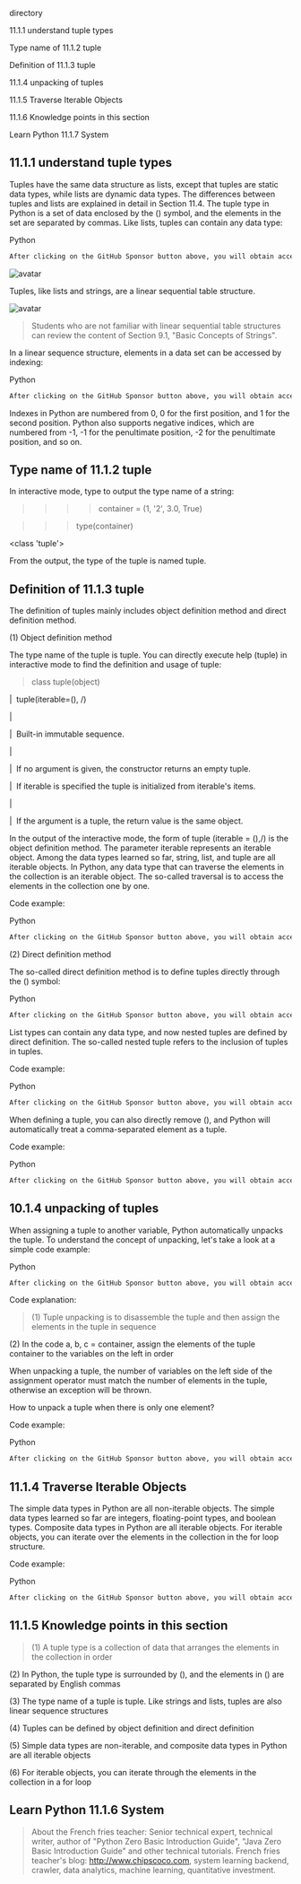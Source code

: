 directory 

11.1.1 understand tuple types 

Type name of 11.1.2 tuple 

Definition of 11.1.3 tuple 

11.1.4 unpacking of tuples 

11.1.5 Traverse Iterable Objects 

11.1.6 Knowledge points in this section 

Learn Python 11.1.7 System 

##  11.1.1 understand tuple types 

Tuples have the same data structure as lists, except that tuples are static data types, while lists are dynamic data types. The differences between tuples and lists are explained in detail in Section 11.4. The tuple type in Python is a set of data enclosed by the () symbol, and the elements in the set are separated by commas. Like lists, tuples can contain any data type: 

Python 

 ```python  
After clicking on the GitHub Sponsor button above, you will obtain access permissions to my private code repository ( https://github.com/slowlon/my_code_bar ) to view this blog code. By searching the code number of this blog, you can find the code you need, code number is: 2024020309574532615
 ```  
![avatar]( 922a41b52acf9ff7b468765142711036.png) 

Tuples, like lists and strings, are a linear sequential table structure. 

![avatar]( cb17f02bb5eb01f87c08bb03dd9e0f7f.png) 

>  Students who are not familiar with linear sequential table structures can review the content of Section 9.1, "Basic Concepts of Strings". 

In a linear sequence structure, elements in a data set can be accessed by indexing: 

Python 

 ```python  
After clicking on the GitHub Sponsor button above, you will obtain access permissions to my private code repository ( https://github.com/slowlon/my_code_bar ) to view this blog code. By searching the code number of this blog, you can find the code you need, code number is: 2024020309574532615
 ```  
Indexes in Python are numbered from 0, 0 for the first position, and 1 for the second position. Python also supports negative indices, which are numbered from -1, -1 for the penultimate position, -2 for the penultimate position, and so on. 

##  Type name of 11.1.2 tuple 

In interactive mode, type to output the type name of a string: 

>  >>> container = (1, '2', 3.0, True)

> >> type(container)

<class 'tuple'> 

From the output, the type of the tuple is named tuple. 

##  Definition of 11.1.3 tuple 

The definition of tuples mainly includes object definition method and direct definition method. 

(1) Object definition method 

The type name of the tuple is tuple. You can directly execute help (tuple) in interactive mode to find the definition and usage of tuple: 

>  class tuple(object)

|  tuple(iterable=(), /)

|

|  Built-in immutable sequence.

|

|  If no argument is given, the constructor returns an empty tuple.

|  If iterable is specified the tuple is initialized from iterable's items.

|

|  If the argument is a tuple, the return value is the same object. 

In the output of the interactive mode, the form of tuple (iterable = (),/) is the object definition method. The parameter iterable represents an iterable object. Among the data types learned so far, string, list, and tuple are all iterable objects. In Python, any data type that can traverse the elements in the collection is an iterable object. The so-called traversal is to access the elements in the collection one by one. 

Code example: 

Python 

 ```python  
After clicking on the GitHub Sponsor button above, you will obtain access permissions to my private code repository ( https://github.com/slowlon/my_code_bar ) to view this blog code. By searching the code number of this blog, you can find the code you need, code number is: 2024020309574532615
 ```  
(2) Direct definition method 

The so-called direct definition method is to define tuples directly through the () symbol: 

Python 

 ```python  
After clicking on the GitHub Sponsor button above, you will obtain access permissions to my private code repository ( https://github.com/slowlon/my_code_bar ) to view this blog code. By searching the code number of this blog, you can find the code you need, code number is: 2024020309574532615
 ```  
List types can contain any data type, and now nested tuples are defined by direct definition. The so-called nested tuple refers to the inclusion of tuples in tuples. 

Code example: 

Python 

 ```python  
After clicking on the GitHub Sponsor button above, you will obtain access permissions to my private code repository ( https://github.com/slowlon/my_code_bar ) to view this blog code. By searching the code number of this blog, you can find the code you need, code number is: 2024020309574532615
 ```  
When defining a tuple, you can also directly remove (), and Python will automatically treat a comma-separated element as a tuple. 

Code example: 

Python 

 ```python  
After clicking on the GitHub Sponsor button above, you will obtain access permissions to my private code repository ( https://github.com/slowlon/my_code_bar ) to view this blog code. By searching the code number of this blog, you can find the code you need, code number is: 2024020309574532615
 ```  
##  10.1.4 unpacking of tuples 

When assigning a tuple to another variable, Python automatically unpacks the tuple. To understand the concept of unpacking, let's take a look at a simple code example: 

Python 

 ```python  
After clicking on the GitHub Sponsor button above, you will obtain access permissions to my private code repository ( https://github.com/slowlon/my_code_bar ) to view this blog code. By searching the code number of this blog, you can find the code you need, code number is: 2024020309574532615
 ```  
Code explanation: 

>  (1) Tuple unpacking is to disassemble the tuple and then assign the elements in the tuple in sequence

(2) In the code a, b, c = container, assign the elements of the tuple container to the variables on the left in order 

When unpacking a tuple, the number of variables on the left side of the assignment operator must match the number of elements in the tuple, otherwise an exception will be thrown. 

How to unpack a tuple when there is only one element? 

Code example: 

Python 

 ```python  
After clicking on the GitHub Sponsor button above, you will obtain access permissions to my private code repository ( https://github.com/slowlon/my_code_bar ) to view this blog code. By searching the code number of this blog, you can find the code you need, code number is: 2024020309574532615
 ```  
##  11.1.4 Traverse Iterable Objects 

The simple data types in Python are all non-iterable objects. The simple data types learned so far are integers, floating-point types, and boolean types. Composite data types in Python are all iterable objects. For iterable objects, you can iterate over the elements in the collection in the for loop structure. 

Code example: 

Python 

 ```python  
After clicking on the GitHub Sponsor button above, you will obtain access permissions to my private code repository ( https://github.com/slowlon/my_code_bar ) to view this blog code. By searching the code number of this blog, you can find the code you need, code number is: 2024020309574532615
 ```  
##  11.1.5 Knowledge points in this section 

>  (1) A tuple type is a collection of data that arranges the elements in the collection in order

(2) In Python, the tuple type is surrounded by (), and the elements in () are separated by English commas

(3) The type name of a tuple is tuple. Like strings and lists, tuples are also linear sequence structures

(4) Tuples can be defined by object definition and direct definition

(5) Simple data types are non-iterable, and composite data types in Python are all iterable objects

(6) For iterable objects, you can iterate through the elements in the collection in a for loop 

##  Learn Python 11.1.6 System 

>  About the French fries teacher: Senior technical expert, technical writer, author of "Python Zero Basic Introduction Guide", "Java Zero Basic Introduction Guide" and other technical tutorials. French fries teacher's blog: http://www.chipscoco.com, system learning backend, crawler, data analytics, machine learning, quantitative investment. 

